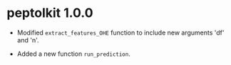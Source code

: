 # peptolkit 1.0.0 

* Modified `extract_features_OHE` function to include new arguments 'df' and 'n'.

* Added a new function `run_prediction`.
